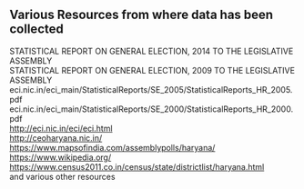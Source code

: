 ## Various Resources from where data has been collected

STATISTICAL REPORT ON GENERAL ELECTION, 2014 TO THE LEGISLATIVE ASSEMBLY <br>
STATISTICAL REPORT ON GENERAL ELECTION, 2009 TO THE LEGISLATIVE ASSEMBLY <br>
eci.nic.in/eci_main/StatisticalReports/SE_2005/StatisticalReports_HR_2005.pdf <br>
eci.nic.in/eci_main/StatisticalReports/SE_2000/StatisticalReports_HR_2000.pdf <br>
http://eci.nic.in/eci/eci.html <br>
http://ceoharyana.nic.in/ <br>
https://www.mapsofindia.com/assemblypolls/haryana/ <br>
https://www.wikipedia.org/ <br>
https://www.census2011.co.in/census/state/districtlist/haryana.html <br>
and various other resources
